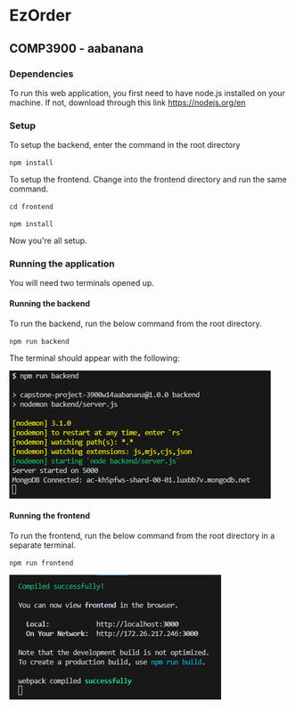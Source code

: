 # EzOrder

## COMP3900 - aabanana

### Dependencies
To run this web application, you first need to have node.js installed on your machine.
If not, download through this link https://nodejs.org/en

### Setup

To setup the backend, enter the command in the root directory

`npm install`

To setup the frontend. Change into the frontend directory and run the same command.

`cd frontend`

`npm install`

Now you're all setup.

### Running the application
You will need two terminals opened up.

#### Running the backend

To run the backend, run the below command from the root directory.

`npm run backend`

The terminal should appear with the following:

![Backend server running](/assets/images/backend_running.png)

#### Running the frontend

To run the frontend, run the below command from the root directory in a separate terminal.

`npm run frontend`

![Frontend running](/assets/images/frontend_running.png)
